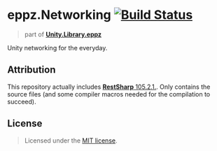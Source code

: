 # eppz.Networking [![Build Status](https://travis-ci.org/eppz/Unity.Test.eppz.png?branch=master)](https://travis-ci.org/eppz/Unity.Test.eppz)
> part of [**Unity.Library.eppz**](https://github.com/eppz/Unity.Library.eppz)


Unity networking for the everyday.


## Attribution

This repository actually includes [**RestSharp** 105.2.1.](https://github.com/restsharp/RestSharp/tree/105.2.3). Only contains the source files (and some compiler macros needed for the compilation to succeed).


## License

> Licensed under the [MIT license](http://en.wikipedia.org/wiki/MIT_License).
